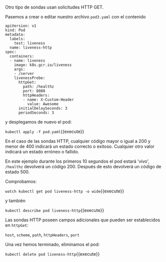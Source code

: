 Otro tipo de sondas usan solicitudes HTTP GET.

Pasemos a crear o editar nuestro archivo `pod3.yaml` con el contenido

```
apiVersion: v1
kind: Pod
metadata:
  labels:
    test: liveness
  name: liveness-http
spec:
  containers:
  - name: liveness
    image: k8s.gcr.io/liveness
    args:
    - /server
    livenessProbe:
      httpGet:
        path: /healthz
        port: 8080
        httpHeaders:
        - name: X-Custom-Header
          value: Awesome
      initialDelaySeconds: 3
      periodSeconds: 3
```
y desplegamos de nuevo el pod:

`kubectl apply -f pod.yaml`{{execute}}
 
En el caso de las sondas HTTP, cualquier código mayor o igual a 200 y menor de 400 indicará un estado correcto o exitoso. Cualquier otro valor indicará un estado erróneo o fallido.
 
En este ejemplo durante los primeros 10 segundos el pod estará 'vivo', `/healthz` devolverá un código 200. Después de esto devolverá un código de estado 500.

Comprobamos:

`watch kubectl get pod liveness-http -o wide`{{execute}}

y también

`kubectl describe pod liveness-http`{{execute}}

Las sondas HTTP poseen campos adicionales que pueden ser establecidos en `httpGet`:

`host`, `scheme`, `path`, `httpHeaders`, `port`

Una vez hemos terminado, eliminamos el pod:

`kubectl delete pod liveness-http`{{execute}}
